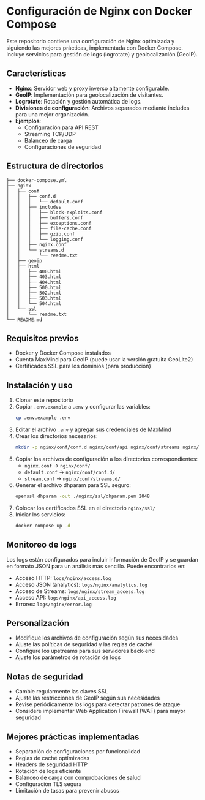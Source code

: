# Configuración de Nginx con Docker Compose

Este repositorio contiene una configuración de Nginx optimizada y siguiendo las mejores prácticas, implementada con Docker Compose. Incluye servicios para gestión de logs (logrotate) y geolocalización (GeoIP).

## Características

- **Nginx**: Servidor web y proxy inverso altamente configurable.
- **GeoIP**: Implementación para geolocalización de visitantes.
- **Logrotate**: Rotación y gestión automática de logs.
- **Divisiones de configuración**: Archivos separados mediante includes para una mejor organización.
- **Ejemplos**:
  - Configuración para API REST
  - Streaming TCP/UDP
  - Balanceo de carga
  - Configuraciones de seguridad

## Estructura de directorios

```
├── docker-compose.yml
├── nginx
│   ├── conf
│   │   ├── conf.d
│   │   │   └── default.conf
│   │   ├── includes
│   │   │   ├── block-exploits.conf
│   │   │   ├── buffers.conf
│   │   │   ├── exceptions.conf
│   │   │   ├── file-cache.conf
│   │   │   ├── gzip.conf
│   │   │   └── logging.conf
│   │   ├── nginx.conf
│   │   └── streams.d
│   │       └── readme.txt
│   ├── geoip
│   ├── html
│   │   ├── 400.html
│   │   ├── 403.html
│   │   ├── 404.html
│   │   ├── 500.html
│   │   ├── 502.html
│   │   ├── 503.html
│   │   └── 504.html
│   └── ssl
│       └── readme.txt
└── README.md
```

## Requisitos previos

- Docker y Docker Compose instalados
- Cuenta MaxMind para GeoIP (puede usar la versión gratuita GeoLite2)
- Certificados SSL para los dominios (para producción)

## Instalación y uso

1. Clonar este repositorio
2. Copiar `.env.example` a `.env` y configurar las variables:
   ```bash
   cp .env.example .env
   ```
3. Editar el archivo `.env` y agregar sus credenciales de MaxMind
4. Crear los directorios necesarios:
   ```bash
   mkdir -p nginx/conf/conf.d nginx/conf/api nginx/conf/streams nginx/html nginx/ssl logs/nginx data/geoip logrotate/conf
   ```
5. Copiar los archivos de configuración a los directorios correspondientes:
   - `nginx.conf` → `nginx/conf/`
   - `default.conf` → `nginx/conf/conf.d/`
   - `stream.conf` → `nginx/conf/streams.d/`
6. Generar el archivo dhparam para SSL seguro:
   ```bash
   openssl dhparam -out ./nginx/ssl/dhparam.pem 2048
   ```
7. Colocar los certificados SSL en el directorio `nginx/ssl/`
8. Iniciar los servicios:
   ```bash
   docker compose up -d
   ```

## Monitoreo de logs

Los logs están configurados para incluir información de GeoIP y se guardan en formato JSON para un análisis más sencillo. Puede encontrarlos en:

- Acceso HTTP: `logs/nginx/access.log`
- Acceso JSON (analytics): `logs/nginx/analytics.log`
- Acceso de Streams: `logs/nginx/stream_access.log`
- Acceso API: `logs/nginx/api_access.log`
- Errores: `logs/nginx/error.log`

## Personalización

- Modifique los archivos de configuración según sus necesidades
- Ajuste las políticas de seguridad y las reglas de caché
- Configure los upstreams para sus servidores back-end
- Ajuste los parámetros de rotación de logs

## Notas de seguridad

- Cambie regularmente las claves SSL
- Ajuste las restricciones de GeoIP según sus necesidades
- Revise periódicamente los logs para detectar patrones de ataque
- Considere implementar Web Application Firewall (WAF) para mayor seguridad

## Mejores prácticas implementadas

- Separación de configuraciones por funcionalidad
- Reglas de caché optimizadas
- Headers de seguridad HTTP
- Rotación de logs eficiente
- Balanceo de carga con comprobaciones de salud
- Configuración TLS segura
- Limitación de tasas para prevenir abusos
